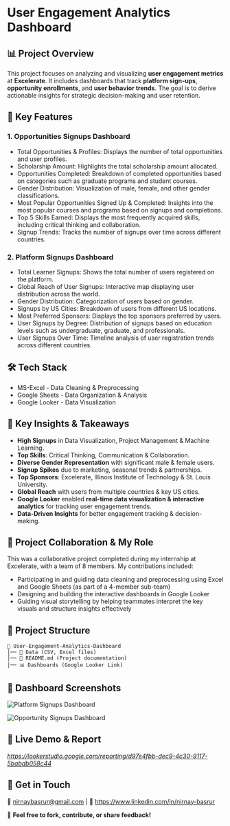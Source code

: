 # User Engagement Analytics Dashboard

## 📊 Project Overview
This project focuses on analyzing and visualizing **user engagement metrics** at **Excelerate**. It includes dashboards that track **platform sign-ups**, **opportunity enrollments**, and **user behavior trends**. The goal is to derive actionable insights for strategic decision-making and user retention.

## 📌 Key Features
### 1. Opportunities Signups Dashboard
- Total Opportunities & Profiles: Displays the number of total opportunities and user profiles.
- Scholarship Amount: Highlights the total scholarship amount allocated.
- Opportunities Completed: Breakdown of completed opportunities based on categories such as graduate programs and student courses.
- Gender Distribution: Visualization of male, female, and other gender classifications.
- Most Popular Opportunities Signed Up & Completed: Insights into the most popular courses and programs based on signups and completions.
- Top 5 Skills Earned: Displays the most frequently acquired skills, including critical thinking and collaboration.
- Signup Trends: Tracks the number of signups over time across different countries.
### 2. Platform Signups Dashboard
- Total Learner Signups: Shows the total number of users registered on the platform.
- Global Reach of User Signups: Interactive map displaying user distribution across the world.
- Gender Distribution: Categorization of users based on gender.
- Signups by US Cities: Breakdown of users from different US locations.
- Most Preferred Sponsors: Displays the top sponsors preferred by users.
- User Signups by Degree: Distribution of signups based on education levels such as undergraduate, graduate, and professionals.
- User Signups Over Time: Timeline analysis of user registration trends across different countries.

## 🛠️ Tech Stack
- MS-Excel - Data Cleaning & Preprocessing
- Google Sheets - Data Organization & Analysis
- Google Looker - Data Visualization

## 🎯 Key Insights & Takeaways
- **High Signups** in Data Visualization, Project Management & Machine Learning.
- **Top Skills**: Critical Thinking, Communication & Collaboration.
- **Diverse Gender Representation** with significant male & female users.
- **Signup Spikes** due to marketing, seasonal trends & partnerships.
- **Top Sponsors**: Excelerate, Illinois Institute of Technology & St. Louis University.
- **Global Reach** with users from multiple countries & key US cities.
- **Google Looker** enabled **real-time data visualization & interactive analytics** for tracking user engagement trends.
- **Data-Driven Insights** for better engagement tracking & decision-making.

## 👥 Project Collaboration & My Role
This was a collaborative project completed during my internship at Excelerate, with a team of 8 members. My contributions included:
- Participating in and guiding data cleaning and preprocessing using Excel and Google Sheets (as part of a 4-member sub-team)
- Designing and building the interactive dashboards in Google Looker
- Guiding visual storytelling by helping teammates interpret the key visuals and structure insights effectively 

## 📂 Project Structure
```
📁 User-Engagement-Analytics-Dashboard
│── 📄 Data (CSV, Excel files)
│── 📜 README.md (Project documentation)
│── 📊 Dashboards (Google Looker Link)
```
## 📸 Dashboard Screenshots
![Platform Signups Dashboard](https://github.com/user-attachments/assets/1858aaa4-e07c-49b3-add5-77a585b7950b)

![Opportunity Signups Dashboard](https://github.com/user-attachments/assets/0dc69e69-9e98-42b9-9def-44ea0585b909)

## 🔗 Live Demo & Report
*https://lookerstudio.google.com/reporting/d97e4fbb-dec9-4c30-9117-5babdb058c44*

## 📢 Get in Touch 
📧 nirnaybasrur@gmail.com | 🔗 https://www.linkedin.com/in/nirnay-basrur

📌 **Feel free to fork, contribute, or share feedback!**
